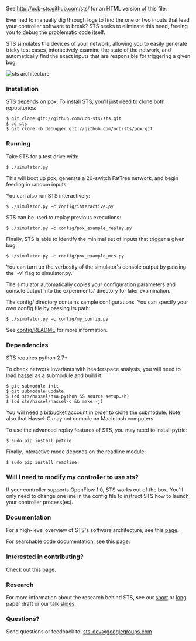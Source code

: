 See http://ucb-sts.github.com/sts/ for an HTML version of this file.

Ever had to manually dig through logs to find the one or two inputs that lead your controller software to break? STS seeks to eliminate this need, freeing you to debug the problematic code itself.

STS simulates the devices of your network, allowing you to easily generate tricky test cases, interactively examine the state of the network, and automatically find the exact inputs that are responsible for triggering a given bug.

![sts architecture](http://www.eecs.berkeley.edu/~rcs/research/Debugger_Architecture.jpg)

### Installation

STS depends on [pox](http://www.noxrepo.org/pox/about-pox/). To install STS, you'll just need to clone both repositories:

```
$ git clone git://github.com/ucb-sts/sts.git
$ cd sts
$ git clone -b debugger git://github.com/ucb-sts/pox.git
```

### Running

Take STS for a test drive with:

```
$ ./simulator.py
```

This will boot up pox, generate a 20-switch FatTree network, and begin feeding in random inputs.

You can also run STS interactively:

```
$ ./simulator.py -c config/interactive.py
```

STS can be used to replay previous executions:

```
$ ./simulator.py -c config/pox_example_replay.py
```

Finally, STS is able to identify the minimal set of inputs that trigger a given bug:

```
$ ./simulator.py -c config/pox_example_mcs.py
```

You can turn up the verbosity of the simulator's console output by passing the '-v' flag to simulator.py.

The simulator automatically copies your configuration parameters and console output into the experiments/ directory for later examination.

The config/ directory contains sample configurations. You can specify your own config file by passing its path:

```
$ ./simulator.py -c config/my_config.py
```

See [config/README](https://github.com/ucb-sts/sts/blob/master/config/README) for more information.

### Dependencies

STS requires python 2.7+

To check network invariants with headerspace analysis, you will need to load [hassel](https://bitbucket.org/peymank/hassel-public) as a submodule and build it:
```
$ git submodule init
$ git submodule update
$ (cd sts/hassel/hsa-python && source setup.sh)
$ (cd sts/hassel/hassel-c && make -j)
```

You will need a [bitbucket](https://bitbucket.org/) account in order to clone the submodule. Note also that Hassel-C may not compile on Macintosh computers.

To use the advanced replay features of STS, you may need to install pytrie:
```
$ sudo pip install pytrie
```

Finally, interactive mode depends on the readline module:
```
$ sudo pip install readline
```

### Will I need to modify my controller to use sts?

If your controller supports OpenFlow 1.0, STS works out of the box. You'll only need to change one line in the config file to instruct STS how to launch your controller process(es).

### Documentation

For a high-level overview of STS's software architecture, see this [page](https://github.com/ucb-sts/sts/blob/master/DOCUMENTATION.md).

For searchable code documentation, see this [page](http://ucb-sts.github.io/documentation/).

### Interested in contributing?

Check out this [page](https://github.com/ucb-sts/sts/blob/master/CONTRIBUTE.md).

### Research

For more information about the research behind STS, see our
[short](http://www.eecs.berkeley.edu/~rcs/research/sts_short.pdf) or
[long](http://www.eecs.berkeley.edu/~rcs/research/sts.pdf) paper draft or our talk
[slides](http://www.eecs.berkeley.edu/~rcs/research/selectiverecall.pptx).

### Questions?

Send questions or feedback to: sts-dev@googlegroups.com
